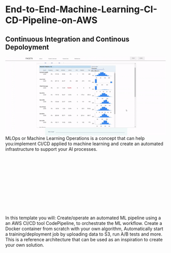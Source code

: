 # End-to-End-Machine-Learning-CI-CD-Pipeline-on-AWS

## Continuous Integration and Continous Depoloyment

<img align="right" src="imgs/ezgif-1-e3d1c499b26c.gif">
MLOps or Machine Learning Operations is a concept that can help you:implement CI/CD applied to machine learning and create an automated infrastructure to support your AI processes.

</br></br></br></br></br></br></br></br></br></br>

In this template you will:
Create/operate an automated ML pipeline using a an AWS CI/CD tool CodePipeline, to orchestrate the ML workflow. 
Create a Docker container from scratch with your own algorithm, Automatically start a training/deployment job by uploading data to S3, run A/B tests and more. This is a reference architecture that can be used as an inspiration to create your own solution.

